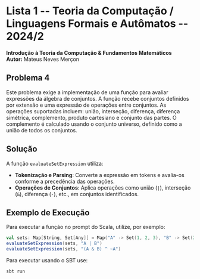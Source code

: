 # Lista 1 -- Teoria da Computação / Linguagens Formais e Autômatos -- 2024/2

**Introdução à Teoria da Computação & Fundamentos Matemáticos**  
**Autor:** Mateus Neves Merçon  

## Problema 4
Este problema exige a implementação de uma função para avaliar expressões da álgebra de conjuntos. A função recebe conjuntos definidos por extensão e uma expressão de operações entre conjuntos. As operações suportadas incluem: união, interseção, diferença, diferença simétrica, complemento, produto cartesiano e conjunto das partes. O complemento é calculado usando o conjunto universo, definido como a união de todos os conjuntos.

## Solução
A função `evaluateSetExpression` utiliza:
- **Tokenização e Parsing**: Converte a expressão em tokens e avalia-os conforme a precedência das operações.
- **Operações de Conjuntos**: Aplica operações como união (`|`), interseção (`&`), diferença (`-`), etc., em conjuntos identificados.

## Exemplo de Execução
Para executar a função no prompt do Scala, utilize, por exemplo:

```scala
val sets: Map[String, Set[Any]] = Map("A" -> Set(1, 2, 3), "B" -> Set(2, 3, 4), "C" -> Set(3, 4, 5))
evaluateSetExpression(sets, "A | B")
evaluateSetExpression(sets, "(A & B) ^ ~A")
```

Para executar usando o SBT use:
```bash
sbt run
```